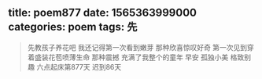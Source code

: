 title: poem877
date: 1565363999000
categories: poem
tags: 先
---
> 先教孩子养花吧
我还记得第一次看到嫩芽
那种欣喜惊叹好奇
第一次见到穿着盛装花苞喷薄生命
那种震撼
充满了我整个的童年
早安
孤独小美
格致别趣
六点起床第877天 迟到86天